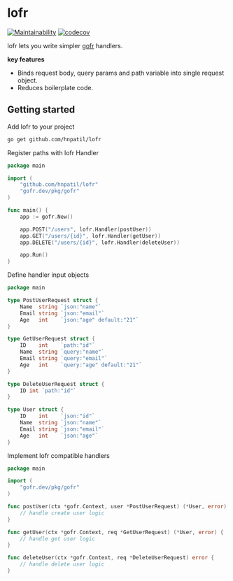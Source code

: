# lofr
[![Maintainability](https://api.codeclimate.com/v1/badges/4e76134aa21a7f79949e/maintainability)](https://codeclimate.com/github/hnpatil/lofr/maintainability)
[![codecov](https://codecov.io/github/hnpatil/lofr/graph/badge.svg?token=LKGYQC9C97)](https://codecov.io/github/hnpatil/lofr)

lofr lets you write simpler [gofr](https://gofr.dev/) handlers.

**key features**
- Binds request body, query params and path variable into single request object.
- Reduces boilerplate code.

## Getting started
Add lofr to your project
````bash
go get github.com/hnpatil/lofr
````
Register paths with lofr Handler 
````go
package main

import (
	"github.com/hnpatil/lofr"
	"gofr.dev/pkg/gofr"
)

func main() {
	app := gofr.New()

	app.POST("/users", lofr.Handler(postUser))
	app.GET("/users/{id}", lofr.Handler(getUser))
	app.DELETE("/users/{id}", lofr.Handler(deleteUser))

	app.Run()
}
````
Define handler input objects 
````go
package main

type PostUserRequest struct {
	Name  string `json:"name"`
	Email string `json:"email"`
	Age   int    `json:"age" default:"21"`
}

type GetUserRequest struct {
	ID    int    `path:"id"`
	Name  string `query:"name"`
	Email string `query:"email"`
	Age   int    `query:"age" default:"21"`
}

type DeleteUserRequest struct {
	ID int `path:"id"`
}

type User struct {
	ID    int    `json:"id"`
	Name  string `json:"name"`
	Email string `json:"email"`
	Age   int    `json:"age"`
}
````
Implement lofr compatible handlers
````go
package main

import (
	"gofr.dev/pkg/gofr"
)

func postUser(ctx *gofr.Context, user *PostUserRequest) (*User, error) {
	// handle create user logic  
}

func getUser(ctx *gofr.Context, req *GetUserRequest) (*User, error) {
	// handle get user logic
}

func deleteUser(ctx *gofr.Context, req *DeleteUserRequest) error {
	// handle delete user logic
}
````
